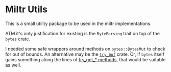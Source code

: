 # Miltr Utils

This is a small utility package to be used in the miltr implementations.

ATM it's only justification for existing is the `ByteParsing` trait on top of
the `bytes` crate.

I needed some safe wrappers around methods on `bytes::BytesMut` to check for
out of bounds. An alternative may be the
[`try_buf`](https://github.com/wheird-lee/try_buf) crate. Or, if `bytes` itself
gains something along the lines of
[try_get_* methods](https://github.com/tokio-rs/bytes/issues/254), that would be
suitable as well.
